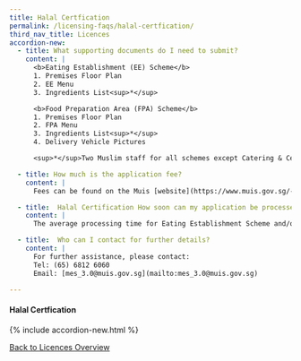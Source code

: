 ```yaml
---
title: Halal Certfication
permalink: /licensing-faqs/halal-certfication/
third_nav_title: Licences
accordion-new:   
  - title: What supporting documents do I need to submit?
    content: |
      <b>Eating Establishment (EE) Scheme</b>
      1. Premises Floor Plan
      2. EE Menu
      3. Ingredients List<sup>*</sup>

      <b>Food Preparation Area (FPA) Scheme</b>
      1. Premises Floor Plan
      2. FPA Menu
      3. Ingredients List<sup>*</sup>
      4. Delivery Vehicle Pictures

      <sup>*</sup>Two Muslim staff for all schemes except Catering & Central Kitchen which requires three Muslim staff.

  - title: How much is the application fee?
    content: |
      Fees can be found on the Muis [website](https://www.muis.gov.sg/-/media/Files/Halal/Documents/Fees-Revision---WEF-1-Feb-2018.pdf){:target="_blank"}.

  - title:  Halal Certification	How soon can my application be processed?
    content: |
      The average processing time for Eating Establishment Scheme and/or Food Preparation Area Scheme will take around 8 - 10 weeks, subject to the applicant's prompt responses / action to further requests for information.  

  - title:  Who can I contact for further details?
    content: |
      For further assistance, please contact:
      Tel: (65) 6812 6060
      Email: [mes_3.0@muis.gov.sg](mailto:mes_3.0@muis.gov.sg)        

---
```


#### Halal Certfication
{% include accordion-new.html %}

[Back to Licences Overview](/licences/)

